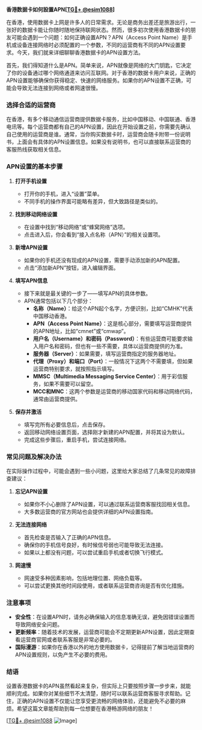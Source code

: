 **香港数据卡如何設置APN[[TG💪+ @esim1088](https://t.me/s/esim1088)]**

在香港，使用数据卡上网是许多人的日常需求。无论是商务出差还是旅游出行，一张好的数据卡能让你随时随地保持联网状态。然而，很多初次使用香港数据卡的朋友可能会遇到一个问题：如何正确设置APN？APN（Access Point Name）是手机或设备连接网络时必须配置的一个参数，不同的运营商有不同的APN设置要求。今天，我们就来详细聊聊香港数据卡的APN设置方法。

首先，我们得知道什么是APN。简单来说，APN就像是网络的大门钥匙，它决定了你的设备通过哪个网络通道来访问互联网。对于香港的数据卡用户来说，正确的APN设置能够确保你获得稳定、快速的网络服务。如果你的APN设置不正确，可能会导致无法连接到网络或者网速很慢。

### **选择合适的运营商**

在香港，有多个移动通信运营商提供数据卡服务，比如中国移动、中国联通、香港电讯等。每个运营商都有自己的APN设置，因此在开始设置之前，你需要先确认自己使用的运营商是谁。通常，当你购买数据卡时，运营商会随卡附带一份说明书，上面会有具体的APN设置信息。如果没有说明书，也可以直接联系运营商的客服热线获取相关信息。

### **APN设置的基本步骤**

1. **打开手机设置**
   - 打开你的手机，进入“设置”菜单。
   - 不同手机的操作界面可能略有差异，但大致路径是类似的。

2. **找到移动网络设置**
   - 在设置中找到“移动网络”或“蜂窝网络”选项。
   - 点击进入后，你会看到“接入点名称（APN）”的相关设置项。

3. **新增APN设置**
   - 如果你的手机还没有现成的APN设置，需要手动添加新的APN配置。
   - 点击“添加新APN”按钮，进入编辑界面。

4. **填写APN信息**
   - 接下来就是最关键的一步了——填写APN的具体参数。
   - APN通常包括以下几个部分：
     - **名称（Name）**：给这个APN起个名字，方便识别，比如“CMHK”代表中国移动香港。
     - **APN（Access Point Name）**：这是核心部分，需要填写运营商提供的APN地址，比如“cmnet”或“cmwap”。
     - **用户名（Username）和密码（Password）**：有些运营商可能要求输入用户名和密码，但也有一些不需要，具体以运营商提供的为准。
     - **服务器（Server）**：如果需要，填写运营商指定的服务器地址。
     - **代理（Proxy）和端口（Port）**：一般情况下这两个不需要填，但如果运营商特别要求，就按照指示填写。
     - **MMSC（Multimedia Messaging Service Center）**：用于彩信服务，如果不需要可以留空。
     - **MCC和MNC**：这两个参数是运营商的移动国家代码和移动网络代码，通常由运营商提供。

5. **保存并激活**
   - 填写完所有必要信息后，点击保存。
   - 返回移动网络设置页面，选择刚才新建的APN配置，并将其设为默认。
   - 完成这些步骤后，重启手机，尝试连接网络。

### **常见问题及解决办法**

在实际操作过程中，可能会遇到一些小问题，这里给大家总结了几条常见的故障排查建议：

1. **忘记APN设置**
   - 如果你不小心删除了APN设置，可以通过联系运营商客服找回相关信息。
   - 大多数运营商的官方网站也会提供详细的APN设置指南。

2. **无法连接网络**
   - 首先检查是否输入了正确的APN信息。
   - 确保你的手机信号良好，有时候信号弱也可能导致无法连接。
   - 如果以上都没有问题，可以尝试重启手机或者切换飞行模式。

3. **网速慢**
   - 网速受多种因素影响，包括地理位置、网络负载等。
   - 可以尝试更换其他时间段使用，或者联系运营商咨询是否有优化措施。

### **注意事项**

- **安全性**：在设置APN时，请务必确保输入的信息准确无误，避免因错误设置而导致网络安全问题。
- **更新频率**：随着技术的发展，运营商可能会不定期更新APN设置，因此定期查看运营商官网或者联系客服是非常必要的。
- **国际漫游**：如果你在香港以外的地方使用数据卡，记得提前了解当地运营商的APN设置规则，以免产生不必要的费用。

### **结语**

设置香港数据卡的APN虽然看起来复杂，但实际上只要按照步骤一步步来，就能顺利完成。如果你对某些细节不太清楚，随时可以联系运营商客服寻求帮助。记住，正确的APN设置不仅能让您享受更流畅的网络体验，还能避免不必要的麻烦。希望这篇文章能帮助到每一位想要在香港畅游网络的朋友！

[[TG💪+ @esim1088](https://t.me/s/esim1088) ![Image](https://i.postimg.cc/4NQfJmqS/Snipaste-2025-05-13-00-14-12.png)]